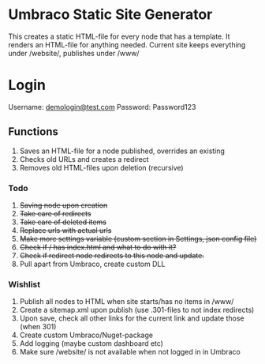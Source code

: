 # Umbraco Static Site Generator
This creates a static HTML-file for every node that has a template.
It renders an HTML-file for anything needed.
Current site keeps everything under /website/, publishes under /www/

# Login
Username: demologin@test.com
Password: Password123

## Functions
1. Saves an HTML-file for a node published, overrides an existing
2. Checks old URLs and creates a redirect
3. Removes old HTML-files upon deletion (recursive)

### Todo
1. ~~Saving node upon creation~~
2. ~~Take care of redirects~~
3. ~~Take care of deleted items~~
4. ~~Replace urls with actual urls~~
5. ~~Make more settings variable (custom section in Settings, json config file)~~
6. ~~Check if / has index.html and what to do with it?~~
7. ~~Check if redirect node redirects to this node and update.~~
8. Pull apart from Umbraco, create custom DLL

### Wishlist
1. Publish all nodes to HTML when site starts/has no items in /www/
2. Create a sitemap.xml upon publish (use .301-files to not index redirects)
3. Upon save, check all other links for the current link and update those (when 301)
4. Create custom Umbraco/Nuget-package
5. Add logging (maybe custom dashboard etc)
6. Make sure /website/ is not available when not logged in in Umbraco